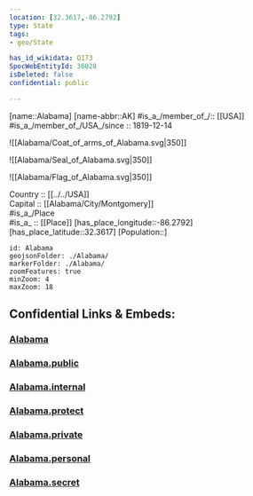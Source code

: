 ```yaml
---
location: [32.3617,-86.2792] 
type: State
tags:
- geo/State

has_id_wikidata: Q173 
SpocWebEntityId: 36028
isDeleted: false
confidential: public

---
```

[name::Alabama] 
[name-abbr::AK] 
#is_a_/member_of_/:: [[USA]]
#is_a_/member_of_/USA_/since :: 1819-12-14 

![[Alabama/Coat_of_arms_of_Alabama.svg|350]] 

![[Alabama/Seal_of_Alabama.svg|350]] 

![[Alabama/Flag_of_Alabama.svg|350]] 

Country :: [[../../USA]]  
Capital :: [[Alabama/City/Montgomery]]  
#is_a_/Place  
#is_a_ :: [[Place]] 
[has_place_longitude::-86.2792] 
[has_place_latitude::32.3617] 
[Population::] 



```leaflet
id: Alabama
geojsonFolder: ./Alabama/
markerFolder: ./Alabama/
zoomFeatures: true 
minZoom: 4 
maxZoom: 18
```


## Confidential Links & Embeds: 

### [Alabama](/_Standards/Earth/Continent/America~North/USA/USA~Central/Alabama.md) 

### [Alabama.public](/_public/Earth/Continent/America~North/USA/USA~Central/Alabama.public.md) 

### [Alabama.internal](/_internal/Earth/Continent/America~North/USA/USA~Central/Alabama.internal.md) 

### [Alabama.protect](/_protect/Earth/Continent/America~North/USA/USA~Central/Alabama.protect.md) 

### [Alabama.private](/_private/Earth/Continent/America~North/USA/USA~Central/Alabama.private.md) 

### [Alabama.personal](/_personal/Earth/Continent/America~North/USA/USA~Central/Alabama.personal.md) 

### [Alabama.secret](/_secret/Earth/Continent/America~North/USA/USA~Central/Alabama.secret.md)

